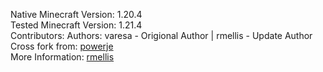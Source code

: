 Native Minecraft Version: 1.20.4<br>
Tested Minecraft Version: 1.21.4<br>
Contributors: Authors: varesa - Origional Author | rmellis - Update Author<br>
Cross fork from: [powerje](https://github.com/powerje/MinecartSpeedPlus)<br>
More Information: [rmellis](https://github.com/rmellis/MinecartSpeedPlus)
